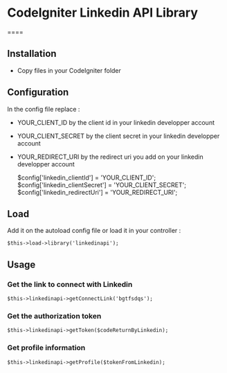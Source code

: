 # CodeIgniter Linkedin API Library
====

## Installation
- Copy files in your CodeIgniter folder

## Configuration
In the config file replace :
- YOUR_CLIENT_ID by the client id in your linkedin developper account
- YOUR_CLIENT_SECRET by the client secret in your linkedin developper account
- YOUR_REDIRECT_URI by the redirect uri you add on your linkedin developper account

    $config['linkedin_clientId']            = 'YOUR_CLIENT_ID';
    $config['linkedin_clientSecret']        = 'YOUR_CLIENT_SECRET';
    $config['linkedin_redirectUri']         = 'YOUR_REDIRECT_URI';

## Load
Add it on the autoload config file or load it in your controller :

    $this->load->library('linkedinapi');

## Usage

### Get the link to connect with Linkedin

    $this->linkedinapi->getConnectLink('bgtfsdqs');


### Get the authorization token

    $this->linkedinapi->getToken($codeReturnByLinkedin);


### Get profile information

    $this->linkedinapi->getProfile($tokenFromLinkedin);
